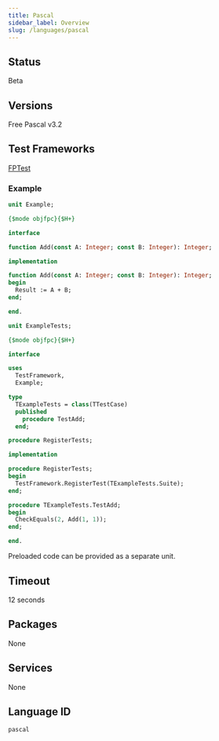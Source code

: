 ```yaml
---
title: Pascal
sidebar_label: Overview
slug: /languages/pascal
---
```



## Status

Beta

## Versions

Free Pascal v3.2

## Test Frameworks

[FPTest](https://github.com/graemeg/fptest)

### Example

```pascal
unit Example;

{$mode objfpc}{$H+}

interface

function Add(const A: Integer; const B: Integer): Integer;

implementation

function Add(const A: Integer; const B: Integer): Integer;
begin
  Result := A + B;
end;

end.
```

```pascal
unit ExampleTests;

{$mode objfpc}{$H+}

interface

uses
  TestFramework,
  Example;

type
  TExampleTests = class(TTestCase)
  published
    procedure TestAdd;
  end;

procedure RegisterTests;

implementation

procedure RegisterTests;
begin
  TestFramework.RegisterTest(TExampleTests.Suite);
end;

procedure TExampleTests.TestAdd;
begin
  CheckEquals(2, Add(1, 1));
end;

end.
```

Preloaded code can be provided as a separate unit.

## Timeout

12 seconds

## Packages

None

## Services

None

## Language ID

`pascal`